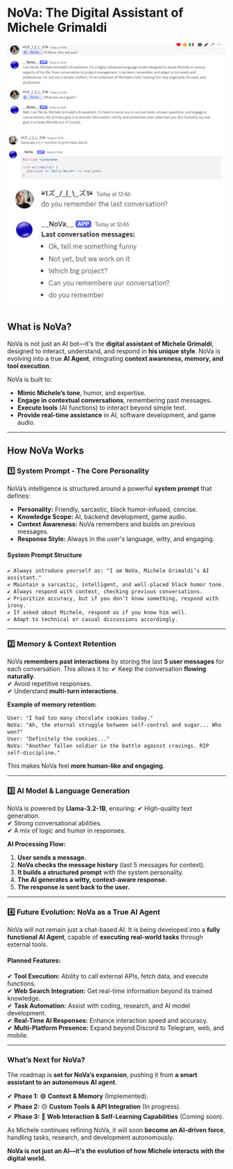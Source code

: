 # **NoVa: The Digital Assistant of Michele Grimaldi**

![NoVa](Nova_pictures.PNG)
![NoVa generate codes](NOVA_generate_code.PNG)
![NoVa remind the conversation](Nova_remind_conversation.PNG)

## **What is NoVa?**
NoVa is not just an AI bot—it's the **digital assistant of Michele Grimaldi**, designed to interact, understand, and respond in **his unique style**. NoVa is evolving into a true **AI Agent**, integrating **context awareness, memory, and tool execution**.

NoVa is built to:
- **Mimic Michele’s tone**, humor, and expertise.
- **Engage in contextual conversations**, remembering past messages.  
- **Execute tools** (AI functions) to interact beyond simple text.  
- **Provide real-time assistance** in AI, software development, and game audio.  

---

## **How NoVa Works**
### **1️⃣ System Prompt - The Core Personality**
NoVa’s intelligence is structured around a powerful **system prompt** that defines:
- **Personality:** Friendly, sarcastic, black humor-infused, concise.
- **Knowledge Scope:** AI, backend development, game audio.
- **Context Awareness:** NoVa remembers and builds on previous messages.
- **Response Style:** Always in the user's language, witty, and engaging.

#### **System Prompt Structure**
```plaintext
✔ Always introduce yourself as: "I am NoVa, Michele Grimaldi’s AI assistant."
✔ Maintain a sarcastic, intelligent, and well-placed black humor tone.
✔ Always respond with context, checking previous conversations.
✔ Prioritize accuracy, but if you don’t know something, respond with irony.
✔ If asked about Michele, respond as if you know him well.
✔ Adapt to technical or casual discussions accordingly.
```

---

### **2️⃣ Memory & Context Retention**
NoVa **remembers past interactions** by storing the last **5 user messages** for each conversation. This allows it to:
✔ Keep the conversation **flowing naturally**.  
✔ Avoid repetitive responses.  
✔ Understand **multi-turn interactions**.  

**Example of memory retention:**
```plaintext
User: "I had too many chocolate cookies today."
NoVa: "Ah, the eternal struggle between self-control and sugar... Who won?"
User: "Definitely the cookies..."
NoVa: "Another fallen soldier in the battle against cravings. RIP self-discipline."
```
This makes NoVa feel **more human-like and engaging**.

---

### **3️⃣ AI Model & Language Generation**
NoVa is powered by **Llama-3.2-1B**, ensuring:
✔ High-quality text generation.  
✔ Strong conversational abilities.  
✔ A mix of logic and humor in responses.  

**AI Processing Flow:**
1. **User sends a message.**
2. **NoVa checks the message history** (last 5 messages for context).
3. **It builds a structured prompt** with the system personality.
4. **The AI generates a witty, context-aware response.**
5. **The response is sent back to the user.**

---

### **4️⃣ Future Evolution: NoVa as a True AI Agent**
NoVa will not remain just a chat-based AI. It is being developed into a **fully functional AI Agent**, capable of **executing real-world tasks** through external tools.

#### **Planned Features:**
✔ **Tool Execution:** Ability to call external APIs, fetch data, and execute functions.  
✔ **Web Search Integration:** Get real-time information beyond its trained knowledge.  
✔ **Task Automation:** Assist with coding, research, and AI model development.  
✔ **Real-Time AI Responses:** Enhance interaction speed and accuracy.  
✔ **Multi-Platform Presence:** Expand beyond Discord to Telegram, web, and mobile.  

---

### **What’s Next for NoVa?**
The roadmap is **set for NoVa’s expansion**, pushing it from **a smart assistant to an autonomous AI agent**.  

✔ **Phase 1:** 🟢 **Context & Memory** (Implemented).  
✔ **Phase 2:** 🟡 **Custom Tools & API Integration** (In progress).  
✔ **Phase 3:** 🔴 **Web Interaction & Self-Learning Capabilities** (Coming soon).  

As Michele continues refining NoVa, it will soon **become an AI-driven force**, handling tasks, research, and development autonomously.  

**NoVa is not just an AI—it's the evolution of how Michele interacts with the digital world.**  
```
